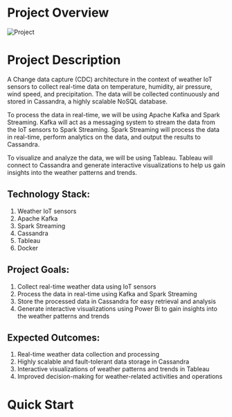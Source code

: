 # Project Overview



![Project](https://user-images.githubusercontent.com/69304233/220451608-c3f34112-6c2a-4278-a053-1c81a3588c51.png)


# Project Description

A Change data capture (CDC) architecture in the context of weather IoT sensors to collect real-time data on temperature, humidity, air pressure, wind speed, and precipitation. The data will be collected continuously and stored in Cassandra, a highly scalable NoSQL database.

To process the data in real-time, we will be using Apache Kafka and Spark Streaming. Kafka will act as a messaging system to stream the data from the IoT sensors to Spark Streaming. Spark Streaming will process the data in real-time, perform analytics on the data, and output the results to Cassandra.

To visualize and analyze the data, we will be using Tableau. Tableau will connect to Cassandra and generate interactive visualizations to help us gain insights into the weather patterns and trends.

## Technology Stack:
1. Weather IoT sensors
2. Apache Kafka
3. Spark Streaming
4. Cassandra
5. Tableau
6. Docker

## Project Goals:
1. Collect real-time weather data using IoT sensors
2. Process the data in real-time using Kafka and Spark Streaming
3. Store the processed data in Cassandra for easy retrieval and analysis
4. Generate interactive visualizations using Power Bi to gain insights into the weather patterns and trends

## Expected Outcomes:
1. Real-time weather data collection and processing
2. Highly scalable and fault-tolerant data storage in Cassandra
3. Interactive visualizations of weather patterns and trends in Tableau
4. Improved decision-making for weather-related activities and operations

# Quick Start
